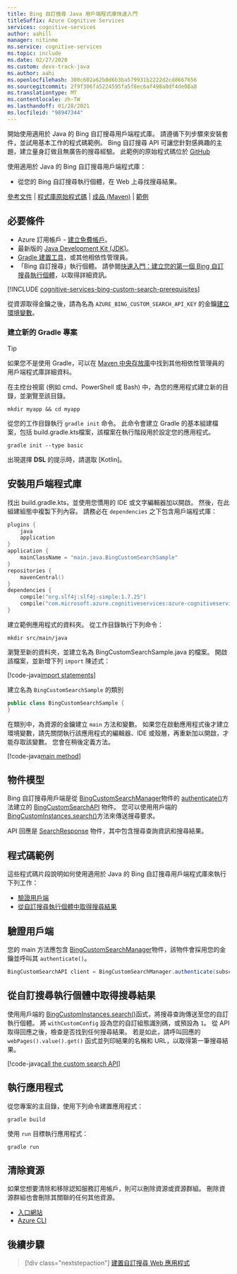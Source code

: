 ```yaml
---
title: Bing 自訂搜尋 Java 用戶端程式庫快速入門
titleSuffix: Azure Cognitive Services
services: cognitive-services
author: aahill
manager: nitinme
ms.service: cognitive-services
ms.topic: include
ms.date: 02/27/2020
ms.custom: devx-track-java
ms.author: aahi
ms.openlocfilehash: 300c602a62b0d6b3ba579931b2222d2cd8667656
ms.sourcegitcommit: 2f9f306fa5224595fa5f8ec6af498a0df4de08a8
ms.translationtype: MT
ms.contentlocale: zh-TW
ms.lasthandoff: 01/28/2021
ms.locfileid: "98947344"
---
```

開始使用適用於 Java 的 Bing 自訂搜尋用戶端程式庫。 請遵循下列步驟來安裝套件，並試用基本工作的程式碼範例。 Bing 自訂搜尋 API 可讓您針對感興趣的主題，建立量身訂做且無廣告的搜尋經驗。 此範例的原始程式碼位於 [GitHub](https://github.com/Azure-Samples/cognitive-services-java-sdk-samples/tree/master/Search/BingCustomSearch)

使用適用於 Java 的 Bing 自訂搜尋用戶端程式庫：

* 從您的 Bing 自訂搜尋執行個體，在 Web 上尋找搜尋結果。

[參考文件](/java/api/overview/azure/cognitiveservices/client/bingcustomsearch) | [程式庫原始程式碼](https://github.com/Azure/azure-sdk-for-net/tree/master/sdk/cognitiveservices/Search.BingCustomSearch) | [成品 (Maven)](https://search.maven.org/artifact/com.microsoft.azure.cognitiveservices/azure-cognitiveservices-customsearch/) | [範例](https://github.com/Azure-Samples/cognitive-services-java-sdk-samples)

## <a name="prerequisites"></a>必要條件

* Azure 訂用帳戶 - [建立免費帳戶](https://azure.microsoft.com/free/cognitive-services/)。
* 最新版的 [Java Development Kit (JDK)](https://www.oracle.com/technetwork/java/javase/downloads/index.html)。
* [Gradle 建置工具](https://gradle.org/install/)，或其他相依性管理員。
* 「Bing 自訂搜尋」執行個體。 請參閱[快速入門：建立您的第一個 Bing 自訂搜尋執行個體](../../quick-start.md)，以取得詳細資訊。

[!INCLUDE [cognitive-services-bing-custom-search-prerequisites](~/includes/cognitive-services-bing-custom-search-signup-requirements.md)]

從資源取得金鑰之後，請為名為 `AZURE_BING_CUSTOM_SEARCH_API_KEY` 的金鑰[建立環境變數](../../../cognitive-services-apis-create-account.md#configure-an-environment-variable-for-authentication)。

### <a name="create-a-new-gradle-project"></a>建立新的 Gradle 專案

> [!TIP]
> 如果您不是使用 Gradle，可以在 [Maven 中央存放庫](https://search.maven.org/artifact/com.microsoft.azure.cognitiveservices/azure-cognitiveservices-textanalytics/)中找到其他相依性管理員的用戶端程式庫詳細資料。

在主控台視窗 (例如 cmd、PowerShell 或 Bash) 中，為您的應用程式建立新的目錄，並瀏覽至該目錄。

```console
mkdir myapp && cd myapp
```

從您的工作目錄執行 `gradle init` 命令。 此命令會建立 Gradle 的基本組建檔案，包括 build.gradle.kts檔案，該檔案在執行階段用於設定您的應用程式。

```console
gradle init --type basic
```

出現選擇 **DSL** 的提示時，請選取 [Kotlin]。

## <a name="install-the-client-library"></a>安裝用戶端程式庫

找出 build.gradle.kts，並使用您慣用的 IDE 或文字編輯器加以開啟。 然後，在此組建組態中複製下列內容。 請務必在 `dependencies` 之下包含用戶端程式庫：

```kotlin
plugins {
    java
    application
}
application {
    mainClassName = "main.java.BingCustomSearchSample"
}
repositories {
    mavenCentral()
}
dependencies {
    compile("org.slf4j:slf4j-simple:1.7.25")
    compile("com.microsoft.azure.cognitiveservices:azure-cognitiveservices-customsearch:1.0.2")
}
```

建立範例應用程式的資料夾。 從工作目錄執行下列命令：

```console
mkdir src/main/java
```

瀏覽至新的資料夾，並建立名為 BingCustomSearchSample.java 的檔案。 開啟該檔案，並新增下列 `import` 陳述式：


[!code-java[import statements](~/cognitive-services-java-sdk-samples/Search/BingCustomSearch/src/main/java/BingCustomSearchSample.java?name=imports)]

建立名為 `BingCustomSearchSample` 的類別

```java
public class BingCustomSearchSample {
}
```

在類別中，為資源的金鑰建立 `main` 方法和變數。 如果您在啟動應用程式後才建立環境變數，請先關閉執行該應用程式的編輯器、IDE 或殼層，再重新加以開啟，才能存取該變數。 您會在稍後定義方法。

[!code-java[main method](~/cognitive-services-java-sdk-samples/Search/BingCustomSearch/src/main/java/BingCustomSearchSample.java?name=main)]

## <a name="object-model"></a>物件模型

Bing 自訂搜尋用戶端是從 [BingCustomSearchManager](/java/api/com.microsoft.azure.cognitiveservices.search.customsearch.bingcustomsearchmanager)物件的 [authenticate()](/java/api/com.microsoft.azure.cognitiveservices.search.customsearch.bingcustomsearchmanager.authenticate)方法建立的 [BingCustomSearchAPI](/java/api/com.microsoft.azure.cognitiveservices.search.customsearch.bingcustomsearchapi) 物件。 您可以使用用戶端的 [BingCustomInstances.search()](/java/api/com.microsoft.azure.cognitiveservices.search.customsearch.bingcustominstances.search#com_microsoft_azure_cognitiveservices_search_customsearch_BingCustomInstances_search__)方法來傳送搜尋要求。

API 回應是 [SearchResponse](/java/api/com.microsoft.azure.cognitiveservices.search.customsearch.models.searchresponse) 物件，其中包含搜尋查詢資訊和搜尋結果。

## <a name="code-examples"></a>程式碼範例

這些程式碼片段說明如何使用適用於 Java 的 Bing 自訂搜尋用戶端程式庫來執行下列工作：

* [驗證用戶端](#authenticate-the-client)
* [從自訂搜尋執行個體中取得搜尋結果](#get-search-results-from-your-custom-search-instance)

## <a name="authenticate-the-client"></a>驗證用戶端

您的 main 方法應包含 [BingCustomSearchManager](/java/api/com.microsoft.azure.cognitiveservices.search.customsearch.bingcustomsearchapi)物件，該物件會採用您的金鑰並呼叫其 `authenticate()`。

```java
BingCustomSearchAPI client = BingCustomSearchManager.authenticate(subscriptionKey);
```

## <a name="get-search-results-from-your-custom-search-instance"></a>從自訂搜尋執行個體中取得搜尋結果

使用用戶端的 [BingCustomInstances.search()](/java/api/com.microsoft.azure.cognitiveservices.search.customsearch.bingcustominstances.search#com_microsoft_azure_cognitiveservices_search_customsearch_BingCustomInstances_search__)函式，將搜尋查詢傳送至您的自訂執行個體。 將 `withCustomConfig` 設為您的自訂組態識別碼，或預設為 `1`。 從 API 取得回應之後，檢查是否找到任何搜尋結果。 若是如此，請呼叫回應的 `webPages().value().get()` 函式並列印結果的名稱和 URL，以取得第一筆搜尋結果。

[!code-java[call the custom search API](~/cognitive-services-java-sdk-samples/Search/BingCustomSearch/src/main/java/BingCustomSearchSample.java?name=runSample)]

## <a name="run-the-application"></a>執行應用程式

從您專案的主目錄，使用下列命令建置應用程式：

```console
gradle build
```

使用 `run` 目標執行應用程式：

```console
gradle run
```

## <a name="clean-up-resources"></a>清除資源

如果您想要清除和移除認知服務訂用帳戶，則可以刪除資源或資源群組。 刪除資源群組也會刪除其關聯的任何其他資源。

* [入口網站](../../../cognitive-services-apis-create-account.md#clean-up-resources)
* [Azure CLI](../../../cognitive-services-apis-create-account-cli.md#clean-up-resources)

## <a name="next-steps"></a>後續步驟

> [!div class="nextstepaction"]
> [建置自訂搜尋 Web 應用程式](../../tutorials/custom-search-web-page.md)
